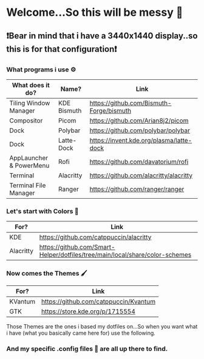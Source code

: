 # Welcome...So this will be messy 🤗

## ❗Bear in mind that i have a 3440x1440 display..so this is for that configuration❗

### What programs i use ⚙️
|What does it do?   | Name?   |Link   |
|---|---|---|
| Tiling Window Manager  | KDE Bismuth   | https://github.com/Bismuth-Forge/bismuth  |
| Compositor  | Picom  | https://github.com/Arian8j2/picom  |
| Dock  | Polybar  | https://github.com/polybar/polybar  |
| Dock  | Latte-Dock  | https://invent.kde.org/plasma/latte-dock   |
| AppLauncher & PowerMenu  | Rofi  | https://github.com/davatorium/rofi  |
| Terminal  | Alacritty  |https://github.com/alacritty/alacritty   |
| Terminal File Manager  | Ranger  |https://github.com/ranger/ranger   |

### Let's start with Colors 🌈

|For?| Link |
|---|---|
| KDE   | https://github.com/catppuccin/alacritty|
| Alacritty  | https://github.com/Smart-Helper/dotfiles/tree/main/local/share/color-schemes |


### Now comes the Themes 🖌️

|For?| Link |
|---|---|
| KVantum   | https://github.com/catppuccin/Kvantum |
| GTK  | https://store.kde.org/p/1715554 |

Those Themes are the ones i based my dotfiles on...So when you want what i have (what you basically came here for) use the following.

### And my specific .config files 📑 are all up there to find. 
